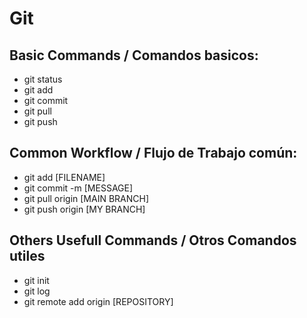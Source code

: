 # Git

## Basic Commands / Comandos basicos: 
- git status 
- git add
- git commit
- git pull 
- git push

## Common Workflow / Flujo de Trabajo común:
- git add [FILENAME]
- git commit -m [MESSAGE]
- git pull origin [MAIN BRANCH]
- git push origin [MY BRANCH]

## Others Usefull Commands / Otros Comandos utiles
- git init
- git log
- git remote add origin [REPOSITORY]